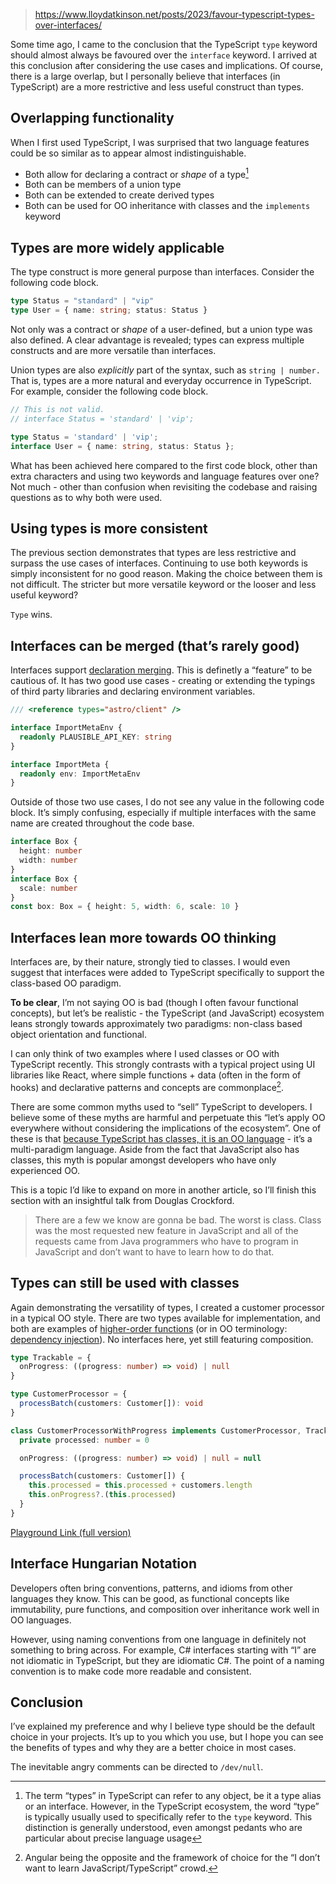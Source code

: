 
> https://www.lloydatkinson.net/posts/2023/favour-typescript-types-over-interfaces/

Some time ago, I came to the conclusion that the TypeScript `type` keyword should almost always be favoured over the `interface` keyword. I arrived at this conclusion after considering the use cases and implications. Of course, there is a large overlap, but I personally believe that interfaces (in TypeScript) are a more restrictive and less useful construct than types.

## Overlapping functionality

When I first used TypeScript, I was surprised that two language features could be so similar as to appear almost indistinguishable.

- Both allow for declaring a contract or _shape_ of a type[^1]
- Both can be members of a union type
- Both can be extended to create derived types
- Both can be used for OO inheritance with classes and the `implements` keyword

## Types are more widely applicable

The type construct is more general purpose than interfaces. Consider the following code block.

```ts
type Status = "standard" | "vip"
type User = { name: string; status: Status }
```

Not only was a contract or _shape_ of a user-defined, but a union type was also defined. A clear advantage is revealed; types can express multiple constructs and are more versatile than interfaces.

Union types are also _explicitly_ part of the syntax, such as `string | number.` That is, types are a more natural and everyday occurrence in TypeScript. For example, consider the following code block.

```ts
// This is not valid.
// interface Status = 'standard' | 'vip';

type Status = 'standard' | 'vip';
interface User = { name: string, status: Status };
```

What has been achieved here compared to the first code block, other than extra characters and using two keywords and language features over one? Not much - other than confusion when revisiting the codebase and raising questions as to why both were used.

## Using types is more consistent

The previous section demonstrates that types are less restrictive and surpass the use cases of interfaces. Continuing to use both keywords is simply inconsistent for no good reason. Making the choice between them is not difficult. The stricter but more versatile keyword or the looser and less useful keyword?

`Type` wins.

## Interfaces can be merged (that’s rarely good)

Interfaces support [declaration merging](https://www.typescriptlang.org/docs/handbook/declaration-merging.html). This is definetly a “feature” to be cautious of. It has two good use cases - creating or extending the typings of third party libraries and declaring environment variables.

```ts
/// <reference types="astro/client" />

interface ImportMetaEnv {
  readonly PLAUSIBLE_API_KEY: string
}

interface ImportMeta {
  readonly env: ImportMetaEnv
}
```

Outside of those two use cases, I do not see any value in the following code block. It’s simply confusing, especially if multiple interfaces with the same name are created throughout the code base.

```ts
interface Box {
  height: number
  width: number
}
interface Box {
  scale: number
}
const box: Box = { height: 5, width: 6, scale: 10 }
```

## Interfaces lean more towards OO thinking

Interfaces are, by their nature, strongly tied to classes. I would even suggest that interfaces were added to TypeScript specifically to support the class-based OO paradigm.

**To be clear**, I’m not saying OO is bad (though I often favour functional concepts), but let’s be realistic - the TypeScript (and JavaScript) ecosystem leans strongly towards approximately two paradigms: non-class based object orientation and functional.

I can only think of two examples where I used classes or OO with TypeScript recently. This strongly contrasts with a typical project using UI libraries like React, where simple functions + data (often in the form of hooks) and declarative patterns and concepts are commonplace[^2].

There are some common myths used to “sell” TypeScript to developers. I believe some of these myths are harmful and perpetuate this “let’s apply OO everywhere without considering the implications of the ecosystem”. One of these is that [because TypeScript has classes, it is an OO language](https://dev.to/macsikora/no-typescript-is-not-oop-version-of-javascript-3ed4) - it’s a multi-paradigm language. Aside from the fact that JavaScript also has classes, this myth is popular amongst developers who have only experienced OO.

This is a topic I’d like to expand on more in another article, so I’ll finish this section with an insightful talk from Douglas Crockford.

> There are a few we know are gonna be bad. The worst is class. Class was the most requested new feature in JavaScript and all of the requests came from Java programmers who have to program in JavaScript and don’t want to have to learn how to do that.

## Types can still be used with classes

Again demonstrating the versatility of types, I created a customer processor in a typical OO style. There are two types available for implementation, and both are examples of [higher-order functions](https://fsharpforfunandprofit.com/posts/dependency-injection-1/) (or in OO terminology: [dependency injection](https://blog.ploeh.dk/2017/01/27/from-dependency-injection-to-dependency-rejection/s)). No interfaces here, yet still featuring composition.

```ts
type Trackable = {
  onProgress: ((progress: number) => void) | null
}

type CustomerProcessor = {
  processBatch(customers: Customer[]): void
}

class CustomerProcessorWithProgress implements CustomerProcessor, Trackable {
  private processed: number = 0

  onProgress: ((progress: number) => void) | null = null

  processBatch(customers: Customer[]) {
    this.processed = this.processed + customers.length
    this.onProgress?.(this.processed)
  }
}
```

[Playground Link (full version)](https://www.typescriptlang.org/play?#code/C4TwDgpgBAwgrgZ2AewLYQE5QLxQEoQCGAJsgHYA2IAPAN4BQUTUZh6AXFEhgJZkDmAbkbMMEAMbIMxBJzJxUAI0wBtALrCAvgD5h9UJCgAVDIXEBrQoorRcDZlHIAFDMn5iEsqAApvYV+4QnnIKyhgAlDjaUABuyDzEkQA+LHAUFFp6BtDwSGiYLsjiQQhSOFD2zP5FJQBChMDiABbe4ogo6BheuR2qauGccQmZ9PTiFISesO35GIXFnlIA6jzATYWBUzyoYDboZMAI03md8yVSADTGphZWNhUiTP48MQ3Q1QsIEMQhSpjlAAZhA5Ho4yBsPF5fNVNl55H8IlFYvFElAUvJ0uUMRlRg4PnUGs1WjNOt0SX1IpUHEw1jwEAA6fGeb7lWkMplfYhQADUUDaJ0wDJsAjWwOpNKadPpzgCkIA-PTvGzGa5Pt9wmKmJp6Jo9JIyEgoByyrgyBAAO7HXpzVXnDArNYQkreDWjfWGgBmPC6wHqjSanB6s3U5RUoNoLDYEE4AHIAGLIZAxq5iSTSLwqADMAA4ACwAJiuuYAnABWbNqKCaC7hyMcKAx+oYZNQVNSGScFQARgBmeLVz75au2fzecr1drrHrjcIAC8W23052u6XMwA2cc1jRu8iGr764h+5qB8kYEO4MMOCNT6MNgCKcAAHguJO2M33cwCrj3M6XN5Oo1jB8nxfNMOygFRi1zAB2fN-23ehjQwaVwVlEpyj8NDPEibBokqd1kBsekKDcbwAAMnWCKAABJaBhSFNDI11dVGJCVRqTwjxaL0fS4102I5LjvH3chD0JJoNSAA)

## Interface Hungarian Notation

Developers often bring conventions, patterns, and idioms from other languages they know. This can be good, as functional concepts like immutability, pure functions, and composition over inheritance work well in OO languages.

However, using naming conventions from one language in definitely not something to bring across. For example, C# interfaces starting with “I” are not idiomatic in TypeScript, but they are idiomatic C#. The point of a naming convention is to make code more readable and consistent.

## Conclusion

I’ve explained my preference and why I believe type should be the default choice in your projects. It’s up to you which you use, but I hope you can see the benefits of types and why they are a better choice in most cases.

The inevitable angry comments can be directed to `/dev/null`.

[^1]: The term “types” in TypeScript can refer to any object, be it a type alias or an interface. However, in the TypeScript ecosystem, the word “type” is typically usually used to specifically refer to the `type` keyword. This distinction is generally understood, even amongst pedants who are particular about precise language usage
[^2]: Angular being the opposite and the framework of choice for the “I don’t want to learn JavaScript/TypeScript” crowd.

